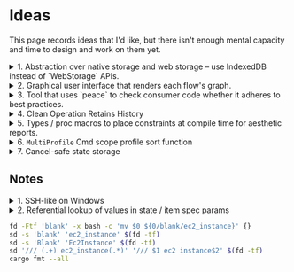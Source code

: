 # Ideas

This page records ideas that I'd like, but there isn't enough mental capacity and time to design and work on them yet.

<details>
<summary>1. Abstraction over native storage and web storage &ndash; use IndexedDB instead of `WebStorage` APIs.</summary>
<div>
</div>
</details>

<details>
<summary>2. Graphical user interface that renders each flow's graph.</summary>
<div>

1. Each item spec is a node.
2. User can select which nodes to run &ndash; these may be a subset of the flow.
3. User can select beginning and ending nodes &ndash; and these can be in reverse order.

    <!--  -->

**Note:** Graphviz is compiled to WASM and published by [hpcc-systems/hpcc-js-wasm](https://github.com/hpcc-systems/hpcc-js-wasm). May be able to use that to render.

[graphviz-visual-editor](https://github.com/magjac/graphviz-visual-editor) is a library that allows basic editing of a graphviz graph. It's not yet developed to a point that is intuitive for users.

</div>
</details>

<details>
<summary>3. Tool that uses `peace` to check consumer code whether it adheres to best practices.</summary>
<div>
</div>
</details>
<details>
<summary>4. Clean Operation Retains History</summary>
<div>

End users may want to see what was previously deployed.

If we retain a `${profile}/.history` directory with all previous execution information, it allows:

* Re-attempting clean up.
* Reporting on what was cleaned up.
* Computing costs of all executions

Perhaps we should make the API be, on `visit`, return a list of identifiers for things to clean up.

</div>
</details>
<details>
<summary>5. Types / proc macros to place constraints at compile time for aesthetic reports.</summary>
<div>

* short summary sentences
* 2 ~ 3 sentence paragraphs / word limit


```rust
/// An ID
#[derive(Clone, Debug, PartialEq, Eq)]
pub struct Id<'s>(Cow<'s, str>);

/// Single line description, hard limit of 200 characters.
#[derive(Clone, Debug, PartialEq, Eq)]
pub struct DescShort<'s>(Cow<'s, str>);
```

</div>
</details>
<details>
<summary>6. <code>MultiProfile</code> Cmd scope profile sort function</summary>
<div>

Users may want to sort profiles in the profile directory differently to their alphabetical / lexicographical sorting.

This may be dependent on profile params &ndash; sort env based on env type, last execution time &ndash; profile history.

</div>
</details>

<details>
<summary>7. Cancel-safe state storage</summary>
<div>

When an item spec ensure does multiple writes, there is a possibility of not all of those writes occur during execution:

* user interrupts the execution.
* internet connection drops.
* machine loses power.

In the last case, we cannot safely write state to disk, so a `StateCurrent` discover is needed to bring `StatesSaved` up to date. However, the previous two cases, it is possible for `ItemSpec`s to return `State` that has been partially ensured, without making any further outgoing calls -- i.e. infer `StatesEnsured` based on the successful writes so far.

Note that this places a burden on the `ItemSpec` implementor to return the partial state ensured (which may conflict with keeping the `State` simple), as well as make the `EnsureOpSpec::exec` return value more complex.

The trade off may not be worthwhile.

</div>
</details>


## Notes

<details>
<summary>1. SSH-like on Windows</summary>
<div>

* psexec
* [Windows powershell and WinRM](https://stackoverflow.com/questions/10237083/how-to-programmatically-remotely-execute-a-program-in-ec2-windows-instance/13284313#13284313)

</div>
</details>

<details>
<summary>2. Referential lookup of values in state / item spec params</summary>
<div>

Since `State` must be serializable, not sure if it is a good idea to store `!Ref $id`s as serialized values. If we did that, then reading the states desired YAML file would need the user to trace through the refs.

Item spec params needs:

* To be named differently / easily distinguished from workspace/profile/flow params.
* To have static values able to be specified (already possible).
* To be able to reference other item specs' values, likely through a lookup function.


Maybe:

1. Somehow have the item spec params take in `T`.

    Derive a builder for the item spec params struct:

    - **Consumers:** When creating a flow and inserting flow params, call:

        ```rust
        ItemSpecParams::builder()
            .with_x("value")
            .with_x_ref::<T>()
            .with_x_from::<T, U>(|t| t.u())
            .build()
        ```

    - **Implementors:** For each field have a `with_x`, `with_x_ref::<T>()`, and `with_x_from::<T, U>(|t| -> U {})`

        ```rust
        #[derive(Params)]
        pub struct Params {
            /// ID of something generated.
            id_to_attach: String,
        }
        ```

    - **Peace:**

        1. Hold `&mut Resources` and insert `State`s into it as they are finished.
        2. Or should we use the existing Resources? -- likely, some things write to `W<'op, T>`
        3. Whenever we run an any function exec (state current / ensure op spec exec / etcetera all apply), we take `ItemSpec::Params`, and run `ItemSpecParamsBuilder::build_from(resources)`, which will use the static value / fetched and mapped values to return `ItemSpecParams`.
        4. Somehow that gets injected into the exec function -- not sure if we put a separate parameter whether that's nice or not, or if we can merge the `ItemSpecParams` type into the `Data`.

            Maybe instead of `W<'_, Params>`, we have a `P<'_, Params'>`, whose implementation does step 4.

        Still need to work out how to insert state into `Resources`. Do we silently include a `W<'_, State>` alongside every item spec's data writes? Maybe.

        ```rust
        params.fields()
            .iter()
            .map(|field_rt| field_rt.value(resources));

        impl FieldRt for Field<T, U> {
            fn fetch(resources: &Resources) -> Ref<'_, T> {
                match field {
                    FieldParam::Value(value) => value,
                    FieldParam::Ref => resources.borrow::<T>(),
                    FieldParam::From => {
                        let t = resources.borrow::<T>();
                        U::from(t)
                    }
                }
            }
        }
        ```
2. Then the item spec's data accessed includes `R<'op, T>` for data dependency calculation.
3. Item spec functions will be given the params with the values read from `Resources`.

</div>
</details>


```bash
fd -Ftf 'blank' -x bash -c 'mv $0 ${0/blank/ec2_instance}' {}
sd -s 'blank' 'ec2_instance' $(fd -tf)
sd -s 'Blank' 'Ec2Instance' $(fd -tf)
sd '/// (.+) ec2_instance(.*)' '/// $1 ec2 instance$2' $(fd -tf)
cargo fmt --all
```

